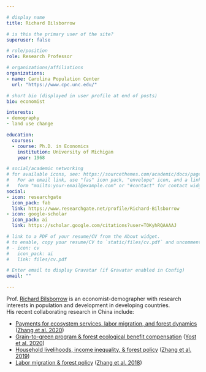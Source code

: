 ```yaml
---

# display name
title: Richard Bilsborrow

# is this the primary user of the site?
superuser: false

# role/position
role: Research Professor

# organizations/affiliations
organizations:
- name: Carolina Population Center
  url: "https://www.cpc.unc.edu/"

# short bio (displayed in user profile at end of posts)
bio: economist 

interests:
- demography
- land use change

education:
  courses:
  - course: Ph.D. in Economics
    institution: University of Michigan
    year: 1968

# social/academic networking
# for available icons, see: https://sourcethemes.com/academic/docs/page-builder/#icons
#   For an email link, use "fas" icon pack, "envelope" icon, and a link in the
#   form "mailto:your-email@example.com" or "#contact" for contact widget.
social:
- icon: researchgate
  icon_pack: fab
  link: https://www.researchgate.net/profile/Richard-Bilsborrow
- icon: google-scholar
  icon_pack: ai
  link: https://scholar.google.com/citations?user=TOKyhRQAAAAJ

# link to a PDF of your resume/CV from the About widget.
# to enable, copy your resume/CV to `static/files/cv.pdf` and uncomment the lines below.
# - icon: cv
#   icon_pack: ai
#   link: files/cv.pdf

# Enter email to display Gravatar (if Gravatar enabled in Config)
email: ""

---
```


Prof. [Richard Bilsborrow](https://www.cpc.unc.edu/people/fellows/richard-e-bilsborrow/) is an economist-demographer
with research interests in population and development in developing countries.
<br>
His recent collaborating research in China include:
- [Payments for ecosystem services, labor migration, and forest dynamics](https://doi.org/10.1016/j.ecoser.2020.101167)
  ([Zhang et al. 2020](https://www.qzgeog.com/publication/p2020-zhangqi-divergent/))
- [Grain-to-green program & forest ecological benefit compensation](https://doi.org/10.1016/j.ecolecon.2019.106509)
  ([Yost et al. 2020](https://doi.org/10.1016/j.ecolecon.2019.106509))
- [Household livelihoods, income inequality, & forest policy](https://doi.org/10.1016/j.ecolecon.2019.02.019)
  ([Zhang et al. 2019](https://www.qzgeog.com/publication/p2019-zhangqi-income/))
- [Labor migration & forest policy](https://doi.org/10.1007/s11111-018-0307-5)
  ([Zhang et al. 2018](https://www.qzgeog.com/publication/p2018-zhangqi-migration/))



